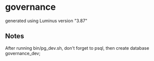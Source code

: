 # governance

generated using Luminus version "3.87"

## Notes
After running bin/pg_dev.sh, don't forget to psql, then create database governance_dev;
